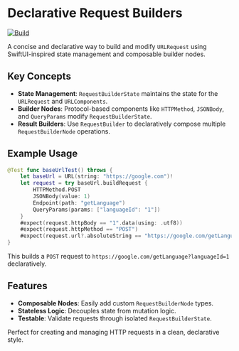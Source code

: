 # Declarative Request Builders

[![Build](https://github.com/sisoje/declarative-requests-swift/actions/workflows/swift.yml/badge.svg)](https://github.com/sisoje/declarative-requests-swift/actions/workflows/swift.yml)

A concise and declarative way to build and modify `URLRequest` using SwiftUI-inspired state management and composable builder nodes.

## Key Concepts

- **State Management**: `RequestBuilderState` maintains the state for the `URLRequest` and `URLComponents`.
- **Builder Nodes**: Protocol-based components like `HTTPMethod`, `JSONBody`, and `QueryParams` modify `RequestBuilderState`.
- **Result Builders**: Use `RequestBuilder` to declaratively compose multiple `RequestBuilderNode` operations.

## Example Usage

```swift
@Test func baseUrlTest() throws {
    let baseUrl = URL(string: "https://google.com")!
    let request = try baseUrl.buildRequest {
        HTTPMethod.POST
        JSONBody(value: 1)
        Endpoint(path: "getLanguage")
        QueryParams(params: ["languageId": "1"])
    }
    #expect(request.httpBody == "1".data(using: .utf8))
    #expect(request.httpMethod == "POST")
    #expect(request.url?.absoluteString == "https://google.com/getLanguage?languageId=1")
}
```

This builds a `POST` request to `https://google.com/getLanguage?languageId=1` declaratively.

## Features
- **Composable Nodes**: Easily add custom `RequestBuilderNode` types.
- **Stateless Logic**: Decouples state from mutation logic.
- **Testable**: Validate requests through isolated `RequestBuilderState`.

Perfect for creating and managing HTTP requests in a clean, declarative style.
